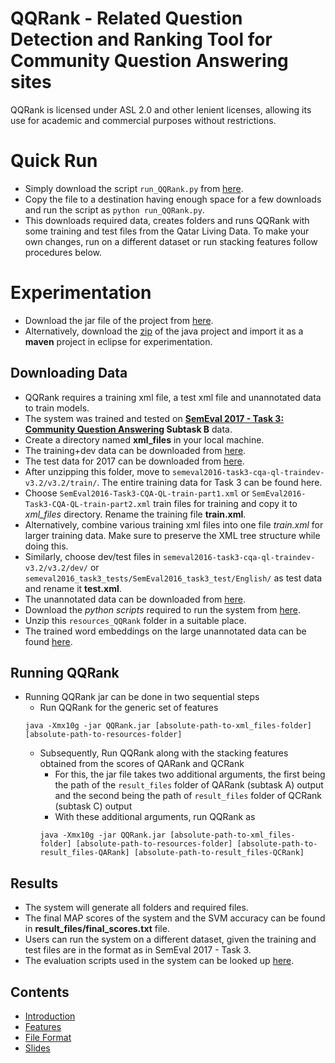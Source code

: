 # QQRank - Related Question Detection and Ranking Tool for Community Question Answering sites
QQRank is licensed under ASL 2.0 and other lenient licenses, allowing its use for academic and commercial purposes without restrictions.

# Quick Run
* Simply download the script `run_QQRank.py` from [here](https://github.com/TitasNandi/cQARank/blob/master/QQRank/run_QQRank.py).
* Copy the file to a destination having enough space for a few downloads and run the script as `python run_QQRank.py`.
* This downloads required data, creates folders and runs QQRank with some training and test files from the Qatar Living Data. To make your own changes, run on a different dataset or run stacking features follow procedures below.

# Experimentation
* Download the jar file of the project from [here](https://github.com/TitasNandi/cQARank/releases/download/1.0/QQRank.jar).
* Alternatively, download the [zip](https://github.com/TitasNandi/QQRank/archive/1.0.zip) of the java project and import it as a **maven** project in eclipse for experimentation.

## Downloading Data
* QQRank requires a training xml file, a test xml file and unannotated data to train models.
* The system was trained and tested on **[SemEval 2017 - Task 3: Community Question Answering](http://alt.qcri.org/semeval2017/task3/) Subtask B** data.
* Create a directory named **xml_files** in your local machine.
* The training+dev data can be downloaded from [here](http://alt.qcri.org/semeval2016/task3/data/uploads/semeval2016-task3-cqa-ql-traindev-v3.2.zip).
* The test data for 2017 can be downloaded from [here](http://alt.qcri.org/semeval2017/task3/data/uploads/semeval2017_task3_test_input_abcd.zip).
* After unzipping this folder, move to `semeval2016-task3-cqa-ql-traindev-v3.2/v3.2/train/`. The entire training data for Task 3 can be found here. 
 * Choose `SemEval2016-Task3-CQA-QL-train-part1.xml` or `SemEval2016-Task3-CQA-QL-train-part2.xml` train files for training and copy it to *xml_files* directory. Rename the training file **train.xml**.
 * Alternatively, combine various training xml files into one file *train.xml* for larger training data. Make sure to preserve the XML tree structure while doing this.
* Similarly, choose dev/test files in `semeval2016-task3-cqa-ql-traindev-v3.2/v3.2/dev/` or `semeval2016_task3_tests/SemEval2016_task3_test/English/` as test data and rename it **test.xml**.
* The unannotated data can be downloaded from [here](http://alt.qcri.org/semeval2016/task3/data/uploads/QL-unannotated-data-subtaskA.xml.zip).
* Download the *python scripts* required to run the system from [here](https://github.com/TitasNandi/cQARank/releases/download/1.0/resources_QQRank.zip).
* Unzip this `resources_QQRank` folder in a suitable place.
* The trained word embeddings on the large unannotated data can be found [here](https://github.com/TitasNandi/cQARank/releases/download/1.0/vectors_unannotated.txt).

## Running QQRank
* Running QQRank jar can be done in two sequential steps
  * Run QQRank for the generic set of features
  ```
  java -Xmx10g -jar QQRank.jar [absolute-path-to-xml_files-folder] [absolute-path-to-resources-folder]
  ```
  * Subsequently, Run QQRank along with the stacking features obtained from the scores of QARank and QCRank
    * For this, the jar file takes two additional arguments, the first being the path of the `result_files` folder of QARank (subtask A) output and the second being the path of `result_files` folder of QCRank (subtask C) output
    * With these additional arguments, run QQRank as
     ```
     java -Xmx10g -jar QQRank.jar [absolute-path-to-xml_files-folder] [absolute-path-to-resources-folder] [absolute-path-to-result_files-QARank] [absolute-path-to-result_files-QCRank]
     ```  
## Results
* The system will generate all folders and required files.
* The final MAP scores of the system and the SVM accuracy can be found in **result_files/final_scores.txt** file.
* Users can run the system on a different dataset, given the training and test files are in the format as in SemEval 2017 - Task 3.  
* The evaluation scripts used in the system can be looked up [here](http://alt.qcri.org/semeval2017/task3/data/uploads/semeval2017_task3_submissions_and_scores.zip).

## Contents
* [Introduction](https://github.com/TitasNandi/cQARank/blob/master/QQRank/src/main/java/doc/Home.md)
* [Features](https://github.com/TitasNandi/cQARank/blob/master/QQRank/src/main/java/doc/Features.md)
* [File Format](https://github.com/TitasNandi/cQARank/blob/master/QQRank/src/main/java/doc/file_format.md)
* [Slides](https://github.com/TitasNandi/cQARank/releases/download/1.0/cQARank_prezi.pdf)



